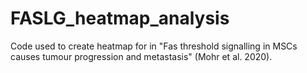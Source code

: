 # FASLG_heatmap_analysis
Code used to create heatmap for in "Fas threshold signalling in MSCs causes tumour progression and metastasis" (Mohr et al. 2020).

